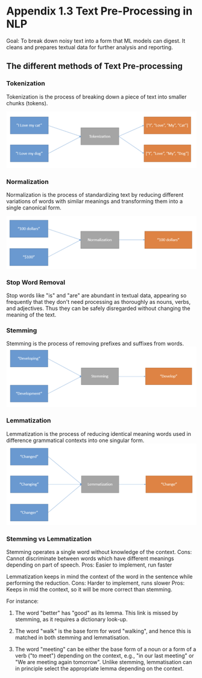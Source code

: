 # Appendix 1.3 Text Pre-Processing in NLP

Goal: To break down noisy text into a form that ML models can digest. It cleans and prepares textual data for further analysis and reporting. 

## The different methods of Text Pre-processing

### Tokenization
Tokenization is the process of breaking down a piece of text into smaller chunks (tokens).

![Image](./Assets/Tokenization.png  "Tokenization.png")

### Normalization
Normalization is the process of standardizing text by reducing different variations of words with similar meanings and transforming them into a single canonical form. 

![Image](./Assets/Normalization.png  "Normalization.png")

### Stop Word Removal
Stop words like "is" and "are" are abundant in textual data, appearing so frequently that they don't need processing as thoroughly as nouns, verbs, and adjectives. Thus they can be safely disregarded without changing the meaning of the text.

### Stemming
Stemming is the process of removing prefixes and suffixes from words. 
![Image](./Assets/Stemming.png  "Stemming.png")

### Lemmatization
Lemmatization is the process of reducing identical meaning words used in difference grammatical contexts into one singular form. 
![Image](./Assets/Lemmatization.png  "Lemmatization.png")

### Stemming vs Lemmatization
Stemming operates a single word without knowledge of the context.
Cons: Cannot discriminate between words which have different meanings depending on part of speech. 
Pros: Easier to implement, run faster

Lemmatization keeps in mind the context of the word in the sentence while performing the reduction.
Cons: Harder to implement, runs slower
Pros: Keeps in mid the context, so it will be more correct than stemming. 

For instance:

1.  The word "better" has "good" as its lemma. This link is missed by stemming, as it requires a dictionary look-up.
    
2.  The word "walk" is the base form for word "walking", and hence this is matched in both stemming and lemmatisation.
    
3.  The word "meeting" can be either the base form of a noun or a form of a verb ("to meet") depending on the context, e.g., "in our last meeting" or "We are meeting again tomorrow". Unlike stemming, lemmatisation can in principle select the appropriate lemma depending on the context.